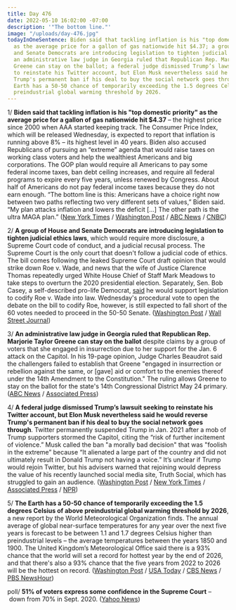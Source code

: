 ```yaml
---
title: Day 476
date: 2022-05-10 16:02:00 -07:00
description: '"The bottom line."'
image: "/uploads/day-476.jpg"
todayInOneSentence: Biden said that tackling inflation is his "top domestic priority"
  as the average price for a gallon of gas nationwide hit $4.37; a group of House
  and Senate Democrats are introducing legislation to tighten judicial ethics laws;
  an administrative law judge in Georgia ruled that Republican Rep. Marjorie Taylor
  Greene can stay on the ballot; a federal judge dismissed Trump’s lawsuit seeking
  to reinstate his Twitter account, but Elon Musk nevertheless said he would reverse
  Trump's permanent ban if his deal to buy the social network goes through; and the
  Earth has a 50-50 chance of temporarily exceeding the 1.5 degrees Celsius of above
  preindustrial global warming threshold by 2026.
---
```


1/ **Biden said that tackling inflation is his "top domestic priority" as the average price for a gallon of gas nationwide hit $4.37** – the highest price since 2000 when AAA started keeping track. The Consumer Price Index, which will be released Wednesday, is expected to report that inflation is running above 8% – its highest level in 40 years. Biden also accused Republicans of pursuing an “extreme” agenda that would raise taxes on working class voters and help the wealthiest Americans and big corporations. The GOP plan would require all Americans to pay some federal income taxes, ban debt ceiling increases, and require all federal programs to expire every five years, unless renewed by Congress. About half of Americans do not pay federal income taxes because they do not earn enough. “The bottom line is this: Americans have a choice right now between two paths reflecting two very different sets of values,” Biden said. “My plan attacks inflation and lowers the deficit [...] The other path is the ultra MAGA plan.” ([New York Times](https://www.nytimes.com/2022/05/10/business/biden-inflation.html) / [Washington Post](https://www.washingtonpost.com/business/2022/05/10/gas-prices-are-up-again-putting-biden-fresh-bind/) / [ABC News](https://abcnews.go.com/Politics/biden-highlight-efforts-fight-inflation-attack-ultra-maga/story?id=84617325) / [CNBC](https://www.cnbc.com/2022/05/10/inflation-biden-says-lowering-prices-is-his-top-economic-priority-.html))

2/ **A group of House and Senate Democrats are introducing legislation to tighten judicial ethics laws**, which would require more disclosure, a Supreme Court code of conduct, and a judicial recusal process. The Supreme Court is the only court that doesn't follow a judicial code of ethics. The bill comes following the leaked Supreme Court draft opinion that would strike down Roe v. Wade, and news that the wife of Justice Clarence Thomas repeatedly urged White House Chief of Staff Mark Meadows to take steps to overturn the 2020 presidential election. Separately, Sen. Bob Casey, a self-described pro-life Democrat, [said](https://www.washingtonpost.com/politics/2022/05/10/sen-bob-casey-abortion-roe-whpa/) he would support legislation to codify Roe v. Wade into law. Wednesday's procedural vote to open the debate on the bill to codify Roe, however, is still expected to fall short of the 60 votes needed to proceed in the 50-50 Senate. ([Washington Post](https://www.washingtonpost.com/politics/2022/05/10/warren-supreme-court-ethics/) / [Wall Street Journal](https://www.wsj.com/articles/in-reversal-democrat-bob-casey-backs-abortion-access-bill-11652209360?mod=politics_lead_pos4))

3/ **An administrative law judge in Georgia ruled that Republican Rep. Marjorie Taylor Greene can stay on the ballot** despite claims by a group of voters that she engaged in insurrection due to her support for the Jan. 6 attack on the Capitol. In his 19-page opinion, Judge Charles Beaudrot said the challengers failed to establish that Greene "engaged in insurrection or rebellion against the same, or [gave] aid or comfort to the enemies thereof under the 14th Amendment to the Constitution." The ruling allows Greene to stay on the ballot for the state's 14th Congressional District May 24 primary. ([ABC News](https://abcnews.go.com/Politics/judge-rules-gop-rep-marjorie-taylor-greene-stay/story?id=84314352) / [Associated Press](https://apnews.com/article/2022-midterm-elections-georgia-marjorie-taylor-greene-congress-1a3adca947abd4af6ae8a2f5e0cc901a))

4/ **A federal judge dismissed Trump’s lawsuit seeking to reinstate his Twitter account, but Elon Musk nevertheless said he would reverse Trump's permanent ban if his deal to buy the social network goes through**. Twitter permanently suspended Trump in Jan. 2021 after a mob of Trump supporters stormed the Capitol, citing the “risk of further incitement of violence.” Musk called the ban "a morally bad decision" that was "foolish in the extreme” because “It alienated a large part of the country and did not ultimately result in Donald Trump not having a voice.” It’s unclear if Trump would rejoin Twitter, but his advisers warned that rejoining would depress the value of his recently launched social media site, Truth Social, which has struggled to gain an audience. ([Washington Post](https://www.washingtonpost.com/technology/2022/05/10/musk-talk-twitter/) / [New York Times](https://www.nytimes.com/2022/05/06/us/politics/trump-twitter-lawsuit.html) / [Associated Press](https://apnews.com/article/business-lawsuits-donald-trump-san-francisco-436deab188d30f8bab1eb0592de0d3d8) / [NPR](https://www.npr.org/2022/05/10/1097942860/elon-musk-reverse-donald-trump-twitter-ban))

5/ **The Earth has a 50-50 chance of temporarily exceeding the 1.5 degrees Celsius of above preindustrial global warming threshold by 2026**, a new report by the World Meteorological Organization finds. The annual average of global near-surface temperatures for any year over the next five years is forecast to be between 1.1 and 1.7 degrees Celsius higher than preindustrial levels – the average temperatures between the years 1850 and 1900. The United Kingdom’s Meteorological Office said there is a 93% chance that the world will set a record for hottest year by the end of 2026, and that there's also a 93% chance that the five years from 2022 to 2026 will be the hottest on record. ([Washington Post](https://www.washingtonpost.com/weather/2022/05/10/earth-climate-warming-threshold-wmo/) / [USA Today](https://www.usatoday.com/story/news/world/2022/05/10/earth-temperature-global-warming-point-2026/9719669002/) / [CBS News](https://www.cbsnews.com/news/climate-change-1-5-degrees-celsius-global-warming/) / [PBS NewsHour](https://www.pbs.org/newshour/science/earth-has-nearly-50-percent-chance-of-hitting-key-warming-threshold-in-the-next-five-years-report-says))


poll/ **51% of voters express some confidence in the Supreme Court** – down from 70% in Sept. 2020. ([Yahoo News](https://news.yahoo.com/poll-confidence-in-supreme-court-has-collapsed-since-conservatives-took-control-122402500.html))
